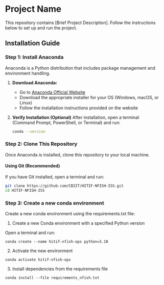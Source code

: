 # Project Name

This repository contains [Brief Project Description]. Follow the instructions below to set up and run the project.

## **Installation Guide**

### **Step 1: Install Anaconda**
Anaconda is a Python distribution that includes package management and environment handling.

1. **Download Anaconda:**
   - Go to [Anaconda Official Website](https://www.anaconda.com/products/distribution)
   - Download the appropriate installer for your OS (Windows, macOS, or Linux)
   - Follow the installation instructions provided on the website

2. **Verify Installation (Optional)**
   After installation, open a terminal (Command Prompt, PowerShell, or Terminal) and run:

   ```bash
   conda --version
    ```
   



### **Step 2: Clone This Repository**

Once Anaconda is installed, clone this repository to your local machine.

#### **Using Git (Recommended)**
If you have Git installed, open a terminal and run:

```bash
git clone https://github.com/CBIIT/HITIF-NFISH-ISS.git
cd HITIF-NFISH-ISS
```


### **Step 3: Create a new conda environment**

Create a new conda environment using the requirements.txt file:

1. Create a new Conda environment with a specified Python version

Open a terminal and run:
```
conda create --name hitif-nfish-ops python=3.10
```

2. Activate the new environment
```
conda activate hitif-nfish-ops
```
3. Install dependencies from the requirements file
```
conda install --file requirements_nfish.txt
```




